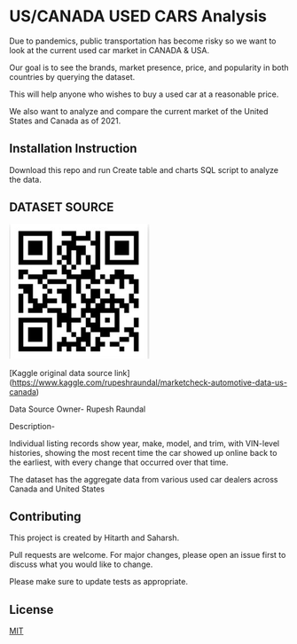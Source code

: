 # US/CANADA USED CARS Analysis

Due to pandemics, public transportation has become risky so we want to look at the current used car market in CANADA & USA. ​

Our goal is to see the brands, market presence, price, and popularity in both countries by querying the dataset.​

This will help anyone who wishes to buy a used car at a reasonable price.​

We also want to analyze and compare the current market of the United States and Canada as of 2021.​

## Installation Instruction

Download this repo and run Create table and charts SQL script to analyze the data.


## DATASET​ SOURCE
![Repo link](https://github.com/disuhitarth/CANADA_US-Used-Cars-Analysis/blob/main/images/kaggle.PNG) 

[Kaggle original data source link] (https://www.kaggle.com/rupeshraundal/marketcheck-automotive-data-us-canada)
​

Data Source Owner- Rupesh Raundal​

Description- ​

Individual listing records show year, make, model, and trim, with VIN-level histories, showing the most recent time the car showed up online back to the earliest, with every change that occurred over that time.​​

The dataset has the aggregate data from various used car dealers across Canada and United States


## Contributing
This project is created by Hitarth and Saharsh.

Pull requests are welcome. For major changes, please open an issue first to discuss what you would like to change.

Please make sure to update tests as appropriate.

## License
[MIT](https://choosealicense.com/licenses/mit/)
